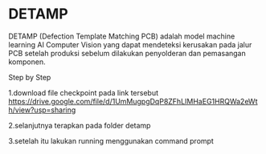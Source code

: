 # DETAMP
DETAMP (Defection Template Matching PCB) adalah model machine learning AI Computer Vision yang dapat mendeteksi kerusakan pada jalur PCB setelah produksi sebelum dilakukan penyolderan dan pemasangan komponen.

Step by Step

1.download file checkpoint pada link tersebut https://drive.google.com/file/d/1UmMugpgDqP8ZFhLIMHaEG1HRQWa2eWth/view?usp=sharing 

2.selanjutnya terapkan pada folder detamp

3.setelah itu lakukan running menggunakan command prompt

